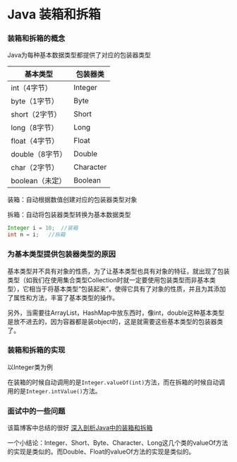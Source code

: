 # Java 装箱和拆箱

### 装箱和拆箱的概念

Java为每种基本数据类型都提供了对应的包装器类型

| 基本类型        | 包装器类  |
| --------------- | --------- |
| int（4字节）    | Integer   |
| byte（1字节）   | Byte      |
| short（2字节）  | Short     |
| long（8字节）   | Long      |
| float（4字节）  | Float     |
| double（8字节） | Double    |
| char（2字节）   | Character |
| boolean（未定） | Boolean   |

装箱：自动根据数值创建对应的包装器类型对象

拆箱：自动将包装器类型转换为基本数据类型

```java
Integer i = 10;  //装箱
int n = i;   //拆箱
```

### 为基本类型提供包装器类型的原因

基本类型并不具有对象的性质，为了让基本类型也具有对象的特征，就出现了包装类型（如我们在使用集合类型Collection时就一定要使用包装类型而非基本类型），它相当于将基本类型“包装起来”，使得它具有了对象的性质，并且为其添加了属性和方法，丰富了基本类型的操作。

另外，当需要往ArrayList，HashMap中放东西时，像int，double这种基本类型是放不进去的，因为容器都是装object的，这是就需要这些基本类型的包装器类了。

### 装箱和拆箱的实现

以Integer类为例

在装箱的时候自动调用的是`Integer.valueOf(int)`方法，而在拆箱的时候自动调用的是`Integer.intValue()`方法。

### 面试中的一些问题

该篇博客中总结的很好 [深入剖析Java中的装箱和拆箱](https://www.cnblogs.com/dolphin0520/p/3780005.html)

一个小结论：Integer、Short、Byte、Character、Long这几个类的valueOf方法的实现是类似的。而Double、Float的valueOf方法的实现是类似的。